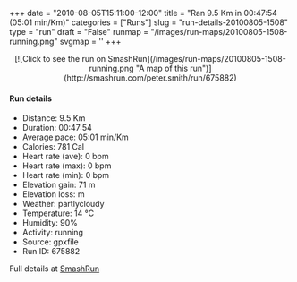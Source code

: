 +++
date = "2010-08-05T15:11:00-12:00"
title = "Ran 9.5 Km in 00:47:54 (05:01 min/Km)"
categories = ["Runs"]
slug = "run-details-20100805-1508"
type = "run"
draft = "False"
runmap = "/images/run-maps/20100805-1508-running.png"
svgmap = '<polyline points="8 52, 8 53, 0 59, 1 59, 14 49, 16 46, 17 46, 20 45, 21 44, 27 44, 28 45, 27 45, 28 45, 29 45, 30 45, 33 41, 36 41, 40 41, 45 41, 49 42, 52 43, 55 47, 60 50, 66 51, 70 51, 76 50, 84 47, 94 49, 97 48, 100 45, 94 49, 97 47, 93 49, 84 46, 81 48, 78 49, 70 51, 65 52, 62 51, 57 48, 50 43, 48 41, 44 41, 33 41, 29 44, 27 44, 24 43, 21 44, 16 47, 13 45, 8 51">'
+++



<!--more-->

<center>
[![Click to see the run on SmashRun](/images/run-maps/20100805-1508-running.png "A map of this run")](http://smashrun.com/peter.smith/run/675882)
</center>

#### Run details

* Distance: 9.5 Km
* Duration: 00:47:54
* Average pace: 05:01 min/Km
* Calories: 781 Cal
* Heart rate (ave): 0 bpm
* Heart rate (max): 0 bpm
* Heart rate (min): 0 bpm
* Elevation gain: 71 m
* Elevation loss:  m
* Weather: partlycloudy
* Temperature: 14 &deg;C
* Humidity: 90%
* Activity: running
* Source: gpxfile
* Run ID: 675882

Full details at [SmashRun](http://smashrun.com/peter.smith/run/675882)